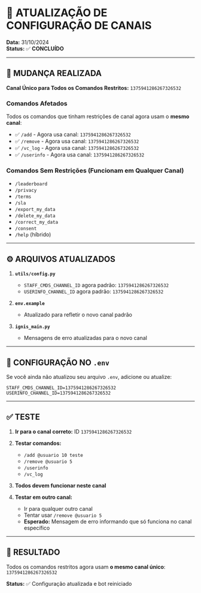 # 🔄 ATUALIZAÇÃO DE CONFIGURAÇÃO DE CANAIS

**Data:** 31/10/2024  
**Status:** ✅ **CONCLUÍDO**

---

## 📝 MUDANÇA REALIZADA

**Canal Único para Todos os Comandos Restritos:** `1375941286267326532`

### Comandos Afetados
Todos os comandos que tinham restrições de canal agora usam o **mesmo canal**:

- ✅ `/add` - Agora usa canal: `1375941286267326532`
- ✅ `/remove` - Agora usa canal: `1375941286267326532`
- ✅ `/vc_log` - Agora usa canal: `1375941286267326532`
- ✅ `/userinfo` - Agora usa canal: `1375941286267326532`

### Comandos Sem Restrições (Funcionam em Qualquer Canal)
- `/leaderboard`
- `/privacy`
- `/terms`
- `/sla`
- `/export_my_data`
- `/delete_my_data`
- `/correct_my_data`
- `/consent`
- `/help` (híbrido)

---

## ⚙️ ARQUIVOS ATUALIZADOS

1. **`utils/config.py`**
   - `STAFF_CMDS_CHANNEL_ID` agora padrão: `1375941286267326532`
   - `USERINFO_CHANNEL_ID` agora padrão: `1375941286267326532`

2. **`env.example`**
   - Atualizado para refletir o novo canal padrão

3. **`ignis_main.py`**
   - Mensagens de erro atualizadas para o novo canal

---

## 🔧 CONFIGURAÇÃO NO `.env`

Se você ainda não atualizou seu arquivo `.env`, adicione ou atualize:

```env
STAFF_CMDS_CHANNEL_ID=1375941286267326532
USERINFO_CHANNEL_ID=1375941286267326532
```

---

## ✅ TESTE

1. **Ir para o canal correto:** ID `1375941286267326532`
2. **Testar comandos:**
   - `/add @usuario 10 teste`
   - `/remove @usuario 5`
   - `/userinfo`
   - `/vc_log`
3. **Todos devem funcionar neste canal**

4. **Testar em outro canal:**
   - Ir para qualquer outro canal
   - Tentar usar `/remove @usuario 5`
   - **Esperado:** Mensagem de erro informando que só funciona no canal específico

---

## 🎯 RESULTADO

Todos os comandos restritos agora usam **o mesmo canal único**: `1375941286267326532`

**Status:** ✅ Configuração atualizada e bot reiniciado

